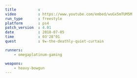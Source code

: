 ```yaml
---
title          :
video          : https://www.youtube.com/embed/wuGx5mTUM5M
run_type       : freestyle
platform       : ps4
patch_version  : 4.01
date           : 2018-07-05
time           : 03'28"01
quest          : 9★-the-deathly-quiet-curtain

runners:
    - omegaplatinum-gaming

weapons:
    - heavy-bowgun
---
```

